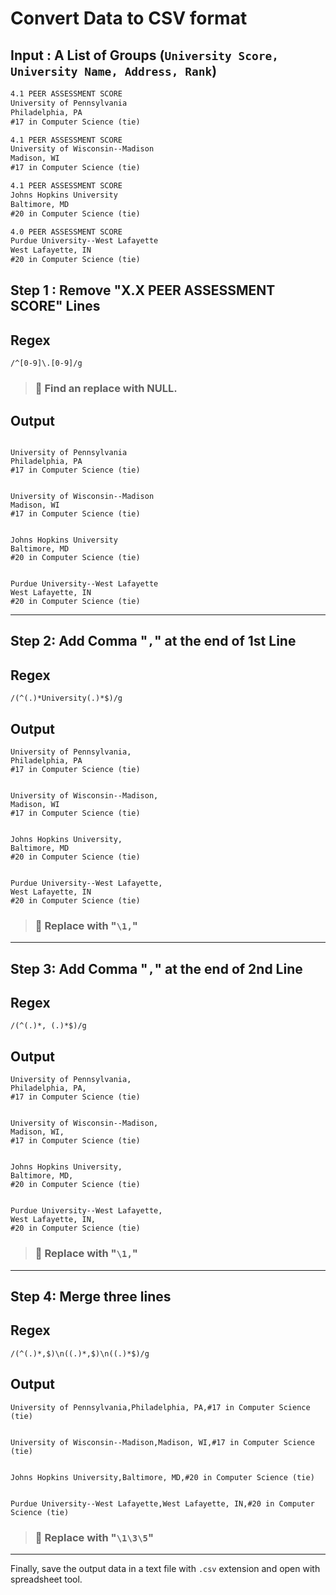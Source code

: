 # Convert Data to CSV format 

## Input : A List of Groups (`University Score, University Name, Address, Rank`)   

```txt
4.1 PEER ASSESSMENT SCORE
University of Pennsylvania
Philadelphia, PA
#17 in Computer Science (tie)

4.1 PEER ASSESSMENT SCORE
University of Wisconsin--Madison
Madison, WI
#17 in Computer Science (tie)

4.1 PEER ASSESSMENT SCORE
Johns Hopkins University
Baltimore, MD
#20 in Computer Science (tie)

4.0 PEER ASSESSMENT SCORE
Purdue University--West Lafayette
West Lafayette, IN
#20 in Computer Science (tie)
```
## Step 1 : Remove "X.X PEER ASSESSMENT SCORE" Lines

## Regex

`/^[0-9]\.[0-9]/g`	

> ### 🔁 Find an replace with **NULL**.

## Output

```

University of Pennsylvania
Philadelphia, PA
#17 in Computer Science (tie)


University of Wisconsin--Madison
Madison, WI
#17 in Computer Science (tie)


Johns Hopkins University
Baltimore, MD
#20 in Computer Science (tie)


Purdue University--West Lafayette
West Lafayette, IN
#20 in Computer Science (tie)
```
---

## Step 2: Add Comma "`,`" at the end of 1st Line

## Regex

`/(^(.)*University(.)*$)/g`

## Output

```
University of Pennsylvania,
Philadelphia, PA
#17 in Computer Science (tie)


University of Wisconsin--Madison,
Madison, WI
#17 in Computer Science (tie)


Johns Hopkins University,
Baltimore, MD
#20 in Computer Science (tie)


Purdue University--West Lafayette,
West Lafayette, IN
#20 in Computer Science (tie)
```
> ### 🔁 Replace with "`\1,`"

---

## Step 3: Add Comma "`,`" at the end of 2nd Line

## Regex

`/(^(.)*, (.)*$)/g`

## Output

```
University of Pennsylvania,
Philadelphia, PA,
#17 in Computer Science (tie)


University of Wisconsin--Madison,
Madison, WI,
#17 in Computer Science (tie)


Johns Hopkins University,
Baltimore, MD,
#20 in Computer Science (tie)


Purdue University--West Lafayette,
West Lafayette, IN,
#20 in Computer Science (tie)
```

> ### 🔁 Replace with "`\1,`"


---

## Step 4: Merge three lines 

## Regex

`/(^(.)*,$)\n((.)*,$)\n((.)*$)/g`

## Output

```
University of Pennsylvania,Philadelphia, PA,#17 in Computer Science (tie)


University of Wisconsin--Madison,Madison, WI,#17 in Computer Science (tie)


Johns Hopkins University,Baltimore, MD,#20 in Computer Science (tie)


Purdue University--West Lafayette,West Lafayette, IN,#20 in Computer Science (tie)
```

> ### 🔁 Replace with "`\1\3\5`"

---

Finally, save the output data in a text file with `.csv` extension and open with spreadsheet tool.